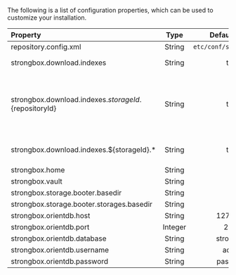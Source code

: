 The following is a list of configuration properties, which can be used to customize your installation.

| Property   |   Type   | Default Value | Description | 
|:-----------|:--------:|:-------------:|-------------|
| repository.config.xml | String | `etc/conf/strongbox.xml` | The path to the `strongbox.xml` file. |
| strongbox.download.indexes | String | true | Whether, or not to download the Maven indexes for remote repositories. |
| strongbox.download.indexes.${storageId}.${repositoryId} | String | true | Whether, or not to download the Maven indexes for a remote repository in a storage. If this is explicitly defined and `strongbox.download.indexes` and/or `strongbox.download.indexes.${storageId}.*` is defined, then the value specified by this option will override the others. |
| strongbox.download.indexes.${storageId}.* | String | true | Whether, or not to download the Maven indexes for all remote repositories in a storage. |
| strongbox.home | String |  |  |
| strongbox.vault | String |  |  |
| strongbox.storage.booter.basedir | String |  |  |
| strongbox.storage.booter.storages.basedir | String |  |  |
| strongbox.orientdb.host | String | 127.0.0.1 | The host for OrientDB. |
| strongbox.orientdb.port | Integer | 2424 | The port for OrientDB. |
| strongbox.orientdb.database | String | strongbox | The name of the OrientDB database. |
| strongbox.orientdb.username | String | admin | The admin username for OrientDB. |
| strongbox.orientdb.password | String | password | The password for OrientDB. |
